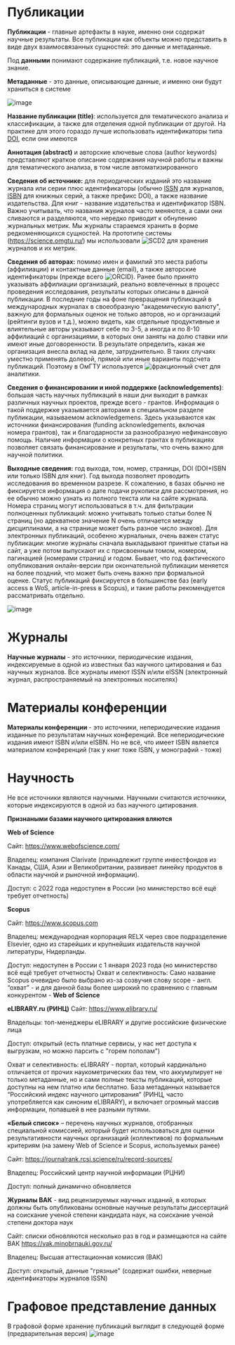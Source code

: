 # Публикации
<b>Публикации</b> - главные артефакты в науке, именно они содержат научные результаты. Все публикации как объекты можно представить в виде двух взаимосвязанных сущностей: это данные и метаданные. 

Под <b>данными</b> понимают содержание публикаций, т.е. новое научное знание. 

<b> Метаданные</b> - это данные, описывающие данные, и именно они будут храниться в системе

![image](https://github.com/OmgtuScience/docs/assets/1909006/ee17a64d-b91e-4b70-8776-682aa4e6db2b)

<b>Название публикации (title)</b>: используется для тематического анализа и классификации, а также для отделения одной публикации от другой. На практике для этого гораздо лучше использовать идентификаторы типа [DOI](https://ru.wikipedia.org/wiki/DOI), если они имеются

<b>Аннотация (abstract)</b> и авторские ключевые слова (author keywords) представляют краткое описание содержания научной работы и важны для тематического анализа, в том числе автоматизированного

<b>Сведения об источнике:</b> для периодических изданий это название журнала или серии плюс идентификаторы (обычно [ISSN](https://ru.wikipedia.org/wiki/%D0%9C%D0%B5%D0%B6%D0%B4%D1%83%D0%BD%D0%B0%D1%80%D0%BE%D0%B4%D0%BD%D1%8B%D0%B9_%D1%81%D1%82%D0%B0%D0%BD%D0%B4%D0%B0%D1%80%D1%82%D0%BD%D1%8B%D0%B9_%D1%81%D0%B5%D1%80%D0%B8%D0%B0%D0%BB%D1%8C%D0%BD%D1%8B%D0%B9_%D0%BD%D0%BE%D0%BC%D0%B5%D1%80) для журналов, [ISBN](https://ru.wikipedia.org/wiki/%D0%9C%D0%B5%D0%B6%D0%B4%D1%83%D0%BD%D0%B0%D1%80%D0%BE%D0%B4%D0%BD%D1%8B%D0%B9_%D1%81%D1%82%D0%B0%D0%BD%D0%B4%D0%B0%D1%80%D1%82%D0%BD%D1%8B%D0%B9_%D0%BA%D0%BD%D0%B8%D0%B6%D0%BD%D1%8B%D0%B9_%D0%BD%D0%BE%D0%BC%D0%B5%D1%80) для книжных серий, а также префикс DOI), а также название издательства. Для книг - название издательства и идентификатор ISBN. Важно учитывать, что названия журналов часто меняются, а сами они сливаются и разделяются, что нередко приводит к обнулению журнальных метрик. Мы журналы стараемся хранить в форме редкоменяющихся сущностей. На прототипе системы (https://science.omgtu.ru/) мы использовали ![SCD2](https://en.wikipedia.org/wiki/Slowly_changing_dimension) для хранения журналов и их метрик.

<b>Сведения об авторах:</b> помимо имен и фамилий это места работы (аффилиации) и контактные данные (email), а также авторские идентификаторы (прежде всего ![ORCID](https://en.wikipedia.org/wiki/ORCID)). Ранее было принято указывать аффилиации организаций, реально вовлеченных в процесс проведения исследования, результаты которых описаны в данной публикации. В последние годы на фоне превращения публикаций в международных журналах в своеобразную "академическую валюту", важную для формальных оценок не только авторов, но и организаций (рейтинги вузов и т.д.), можно видеть, как отдельные продуктивные и влиятельные авторы указывают себе по 3-5, а иногда и по 8-10 аффилиаций с организациями, в которых они заняты на долю ставки или имеют иные договоренности. В результате определить, какая же организация внесла вклад на деле, затруднительно. В таких случаях уместно применять долевой, прямой или иные варианты подсчета публикаций. Поэтому в ОмГТУ используется ![фракционный счет](https://www.omgtu.ru/l/?eid=65042) для аналитики.

<b>Сведения о финансировании и иной поддержке (acknowledgements)</b>: большая часть научных публикаций в наши дни выходит в рамках различных научных проектов, прежде всего - грантов. Информация о такой поддержке указывается авторами в специальном разделе публикации, называемом acknowledgemens. Здесь указываются как источники финансирования (funding acknowledgements, включая номера грантов), так и благодарности за разнообразную нефинансовую помощь. Наличие информации о конкретных грантах в публикациях позволяет связать финансирование и результаты, что очень важно для научной политики.

<b>Выходные сведения:</b> год выхода, том, номер, страницы, DOI (DOI+ISBN или только ISBN для книг). Год выхода позволяет проводить исследования во временном разрезе. К сожалению, в базах обычно не фиксируется информация о дате подачи рукописи для рассмотрения, но ее обычно можно узнать из полного текста или на сайте журнала. Номера страниц могут использоваться в т.ч. для фильтрации полноценных публикаций: можно учитывать только статьи более N страниц (но адекватное значение N очень отличается между дисциплинами, а на странице может быть разное число знаков). Для электронных публикаций, особенно журнальных, очень важен статус публикации: многие журналы сначала выкладывают принятые статьи на сайт, а уже потом выпускают их с присвоенным томом, номером, пагинацией (номерами страниц) и годом. Бывает, что год фактического опубликования онлайн-версии при окончательной публикации меняется на более поздний, что может быть очень важно при формальной оценке. Статус публикаций фиксируется в большинстве баз (early access в WoS, article-in-press в Scopus), и такие работы рекомендуется рассматривать отдельно.


![image](https://github.com/OmgtuScience/docs/assets/1909006/4d16d9ad-9445-4492-bda9-199bcbf09982)

# Журналы
<b>Научные журналы</b> - это источники, периодические издания,  индексируемые в одной из известных баз научного цитирования и баз научных журналов. Все журналы имеют ISSN и/или eISSN (электронный журнал, распространяемый на электронных носителях)

# Материалы конференции
<b>Материалы конференции</b> - это источники, непериодические издания изданные по результатам научных конференций. Все непериодические издания имеют ISBN и/или eISBN. Но не всё, что имеет ISBN является материалом конференций (так у книг тоже ISBN, у монографий - тоже)

# Научность
Не все источники являются научными. Научными считаются источники, которые индексируются в одной из баз научного цитирования.

<b>Признаными базами научного цитирования вляются </b>

<b>Web of Science</b>

Сайт: https://www.webofscience.com/

Владелец: компания Clarivate (принадлежит группе инвестфондов из Канады, США, Азии и Великобритании, развивает линейку продуктов в области научной и рыночной информации).

Доступ: с 2022 года недоступен в России (но министерство всё ещё требует отчетность)

<b>Scopus</b>

Сайт: https://www.scopus.com

Владелец: международная корпорация RELX через свое подразделение Elsevier, одно из старейших и крупнейших издательств научной литературы, Нидерланды.

Доступ: недоступен в России с 1 января 2023 года (но министерство всё ещё требует отчетность)
Охват и селективность: Само название Scopus очевидно было выбрано из-за созвучия слову scope - aнгл. “охват” - и для данной базы более широкий по сравнению с главным конкурентом - <b> Web of Science </b>

<b>eLIBRARY.ru (РИНЦ)</b>
Сайт: https://www.elibrary.ru/

Владельцы: топ-менеджеры eLIBRARY и другие российские физические лица

Доступ: открытый (есть платные сервисы, у нас нет доступа к выгрузкам, но можно парсить с "горем пополам")

Охват и селективность: eLIBRARY - портал, который кардинально отличается от прочих наукометрических баз тем, что аккумулирует не только метаданные, но и сами полные тексты публикаций, которые доступны на нем платно или бесплатно. База метаданных называется “Российский индекс научного цитирования” (РИНЦ, часто употребляется как синоним eLIBRARY), и включает огромный массив информации, попавшей в нее разными путями.

<b>«Белый список»</b> – перечень научных журналов, отобранных специальной комиссией, который будет использоваться для оценки результативности научных организаций (коллективов) по формальным критериям (на замену Web of Science и Scopus, используемых ранее)

Сайт: https://journalrank.rcsi.science/ru/record-sources/

Владелец: Российский центр научной информации (РЦНИ)

Доступ: полный динамично обновляется

<b>Журналы ВАК</b> - вид рецензируемых научных изданий, в которых должны быть опубликованы основные научные
результаты диссертаций на соискание ученой степени кандидата наук, на соискание ученой степени доктора наук

Сайт: списки обновляются несколько раз в год и размещаются на сайте ВАК https://vak.minobrnauki.gov.ru/

Владелец: Высшая аттестационная комиссия (ВАК)

Доступ: открытый, данные "грязные" (содержат ошибки, неверные идентификаторы журналов ISSN)

# Графовое представление данных
В графовой форме хранение публикаций выглядит в следующей форме (предварительная версия)
![image](https://github.com/OmgtuScience/docs/assets/1909006/9e70fcd4-45f6-4bb2-89d5-9220e55a6ebf)
